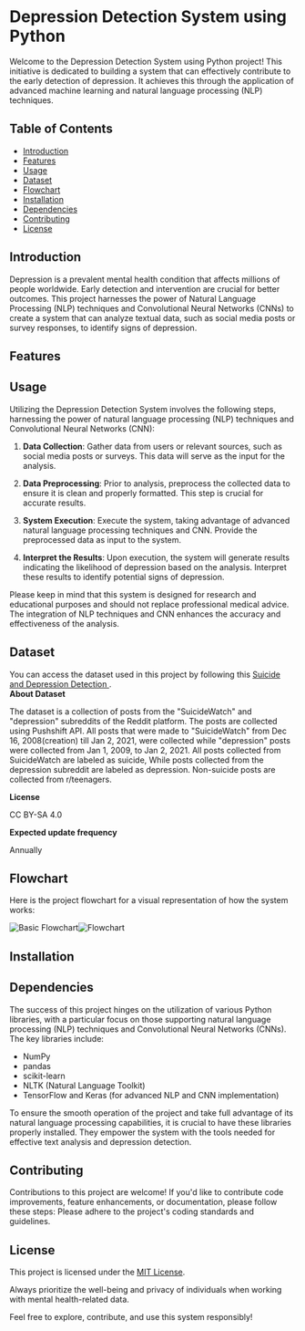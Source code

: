 # Depression Detection System using Python

Welcome to the Depression Detection System using Python project! This initiative is dedicated to building a system that can effectively contribute to the early detection of depression. It achieves this through the application of advanced machine learning and natural language processing (NLP) techniques.


## Table of Contents

- [Introduction](#introduction)
- [Features](#features)
- [Usage](#usage)
- [Dataset](#dataset)
- [Flowchart](#flowchart)
- [Installation](#installation)
- [Dependencies](#dependencies)
- [Contributing](#contributing)
- [License](#license)

## Introduction

Depression is a prevalent mental health condition that affects millions of people worldwide. Early detection and intervention are crucial for better outcomes. This project harnesses the power of Natural Language Processing (NLP) techniques and Convolutional Neural Networks (CNNs) to create a system that can analyze textual data, such as social media posts or survey responses, to identify signs of depression.


## Features

## Usage

Utilizing the Depression Detection System involves the following steps, harnessing the power of natural language processing (NLP) techniques and Convolutional Neural Networks (CNN):

1. **Data Collection**: Gather data from users or relevant sources, such as social media posts or surveys. This data will serve as the input for the analysis.

2. **Data Preprocessing**: Prior to analysis, preprocess the collected data to ensure it is clean and properly formatted. This step is crucial for accurate results.

3. **System Execution**: Execute the system, taking advantage of advanced natural language processing techniques and CNN. Provide the preprocessed data as input to the system.

4. **Interpret the Results**: Upon execution, the system will generate results indicating the likelihood of depression based on the analysis. Interpret these results to identify potential signs of depression.

Please keep in mind that this system is designed for research and educational purposes and should not replace professional medical advice. The integration of NLP techniques and CNN enhances the accuracy and effectiveness of the analysis.


## Dataset
You can access the dataset used in this project by following this [Suicide and Depression Detection
 ]( https://www.kaggle.com/datasets/nikhileswarkomati/suicide-watch?fbclid=IwAR1dNFNpod_tQCAV6iaBmoBDMSEq-5_LERu1xsTaydG8gNnS-KcdvB2Li54).  
 **About Dataset**

The dataset is a collection of posts from the "SuicideWatch" and "depression" subreddits of the Reddit platform. The posts are collected using Pushshift API. All posts that were made to "SuicideWatch" from Dec 16, 2008(creation) till Jan 2, 2021, were collected while "depression" posts were collected from Jan 1, 2009, to Jan 2, 2021. All posts collected from SuicideWatch are labeled as suicide, While posts collected from the depression subreddit are labeled as depression. Non-suicide posts are collected from r/teenagers.

**License**

CC BY-SA 4.0

**Expected update frequency**

Annually

## Flowchart
Here is the project flowchart for a visual representation of how the system works:

![Basic Flowchart](https://github.com/hrshammo/CSE--478-Fall-2023/assets/76872754/2d7e611e-032a-48a0-994d-1dff48b8b8c2)![Flowchart](https://github.com/hrshammo/CSE--478-Fall-2023/assets/76872754/c9da892b-7c20-420b-a9a9-0db4a34b0e15)


## Installation
## Dependencies

The success of this project hinges on the utilization of various Python libraries, with a particular focus on those supporting natural language processing (NLP) techniques and Convolutional Neural Networks (CNNs). The key libraries include:

- NumPy
- pandas
- scikit-learn
- NLTK (Natural Language Toolkit)
- TensorFlow and Keras (for advanced NLP and CNN implementation)

To ensure the smooth operation of the project and take full advantage of its natural language processing capabilities, it is crucial to have these libraries properly installed. They empower the system with the tools needed for effective text analysis and depression detection.


## Contributing

Contributions to this project are welcome! If you'd like to contribute code improvements, feature enhancements, or documentation, please follow these steps:
Please adhere to the project's coding standards and guidelines.



## License

This project is licensed under the [MIT License](LICENSE.md).

Always prioritize the well-being and privacy of individuals when working with mental health-related data.

Feel free to explore, contribute, and use this system responsibly!

